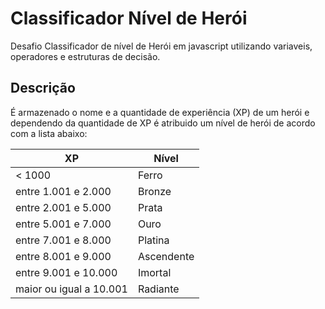 # Classificador Nível de Herói

Desafio Classificador de nível de Herói em javascript utilizando variaveis, operadores e estruturas de decisão.

## Descrição

É armazenado o nome e a quantidade de experiência (XP) de um herói e dependendo da quantidade de XP é atribuido um nível de herói de acordo com a lista abaixo:

   XP | Nível
----- | -----  
< 1000 |Ferro
entre 1.001 e 2.000 | Bronze
entre 2.001 e 5.000 | Prata
entre 5.001 e 7.000 | Ouro
entre 7.001 e 8.000 | Platina
entre 8.001 e 9.000 | Ascendente
entre 9.001 e 10.000 | Imortal
maior ou igual a 10.001 | Radiante